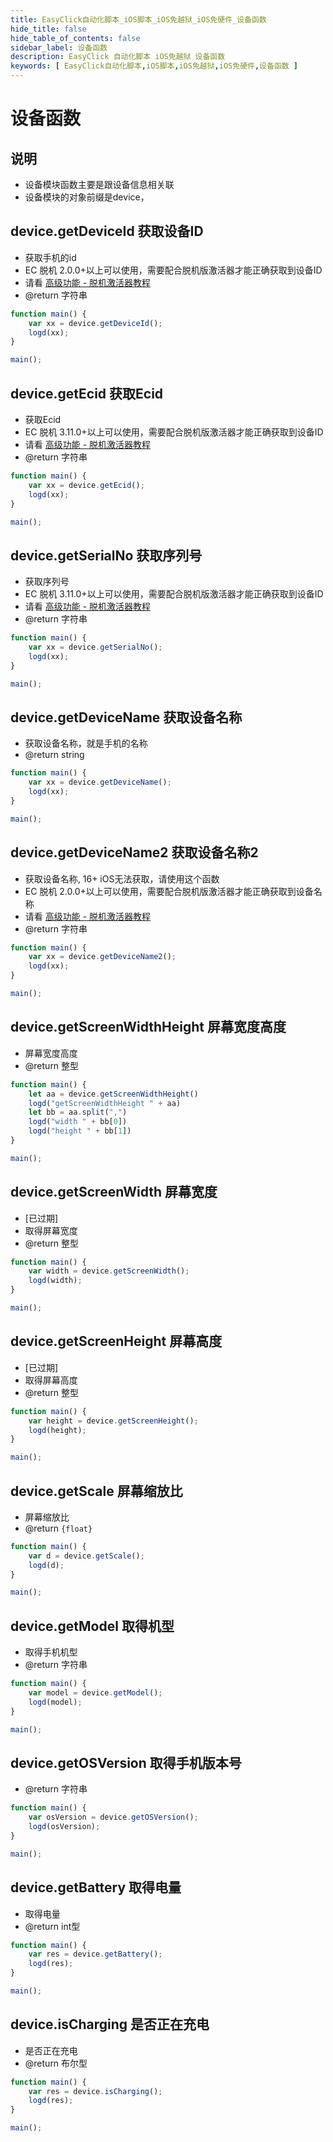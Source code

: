 ```yaml
---
title: EasyClick自动化脚本_iOS脚本_iOS免越狱_iOS免硬件_设备函数
hide_title: false
hide_table_of_contents: false
sidebar_label: 设备函数
description: EasyClick 自动化脚本 iOS免越狱 设备函数
keywords: [ EasyClick自动化脚本,iOS脚本,iOS免越狱,iOS免硬件,设备函数 ]
---
```


# 设备函数

## 说明

- 设备模块函数主要是跟设备信息相关联
- 设备模块的对象前缀是device，

## device.getDeviceId 获取设备ID

* 获取手机的id
* EC 脱机 2.0.0+以上可以使用，需要配合脱机版激活器才能正确获取到设备ID
* 请看 [高级功能 - 脱机激活器教程](/iostjdocs/zh-cn/advance/tjcenter)
* @return 字符串

```javascript showLineNumbers
function main() {
    var xx = device.getDeviceId();
    logd(xx);
}

main();
```

## device.getEcid 获取Ecid

* 获取Ecid
* EC 脱机 3.11.0+以上可以使用，需要配合脱机版激活器才能正确获取到设备ID
* 请看 [高级功能 - 脱机激活器教程](/iostjdocs/zh-cn/advance/tjcenter)
* @return 字符串

```javascript showLineNumbers
function main() {
    var xx = device.getEcid();
    logd(xx);
}

main();
```

## device.getSerialNo 获取序列号

* 获取序列号
* EC 脱机 3.11.0+以上可以使用，需要配合脱机版激活器才能正确获取到设备ID
* 请看 [高级功能 - 脱机激活器教程](/iostjdocs/zh-cn/advance/tjcenter)
* @return 字符串

```javascript showLineNumbers
function main() {
    var xx = device.getSerialNo();
    logd(xx);
}

main();
```

## device.getDeviceName 获取设备名称

* 获取设备名称，就是手机的名称
* @return string

```javascript showLineNumbers
function main() {
    var xx = device.getDeviceName();
    logd(xx);
}

main();
```

## device.getDeviceName2 获取设备名称2

* 获取设备名称, 16+ iOS无法获取，请使用这个函数
* EC 脱机 2.0.0+以上可以使用，需要配合脱机版激活器才能正确获取到设备名称
* 请看 [高级功能 - 脱机激活器教程](/iostjdocs/zh-cn/advance/tjcenter)
* @return 字符串

```javascript showLineNumbers
function main() {
    var xx = device.getDeviceName2();
    logd(xx);
}

main();
```

## device.getScreenWidthHeight 屏幕宽度高度

* 屏幕宽度高度
* @return 整型

```javascript showLineNumbers
function main() {
    let aa = device.getScreenWidthHeight()
    logd("getScreenWidthHeight " + aa)
    let bb = aa.split(",")
    logd("width " + bb[0])
    logd("height " + bb[1])
}

main();
```

## device.getScreenWidth 屏幕宽度

* [已过期]
* 取得屏幕宽度
* @return 整型

```javascript showLineNumbers
function main() {
    var width = device.getScreenWidth();
    logd(width);
}

main();
```

## device.getScreenHeight 屏幕高度

* [已过期]
* 取得屏幕高度
* @return 整型

```javascript showLineNumbers
function main() {
    var height = device.getScreenHeight();
    logd(height);
}

main();
```

## device.getScale 屏幕缩放比

* 屏幕缩放比
* @return `{float}`

```javascript showLineNumbers
function main() {
    var d = device.getScale();
    logd(d);
}

main();
```

## device.getModel 取得机型

* 取得手机机型
* @return 字符串

```javascript showLineNumbers
function main() {
    var model = device.getModel();
    logd(model);
}

main();
```

## device.getOSVersion 取得手机版本号

* @return 字符串

```javascript showLineNumbers
function main() {
    var osVersion = device.getOSVersion();
    logd(osVersion);
}

main();
```

## device.getBattery 取得电量

* 取得电量
* @return int型

```javascript showLineNumbers
function main() {
    var res = device.getBattery();
    logd(res);
}

main();
```

## device.isCharging 是否正在充电

* 是否正在充电
* @return 布尔型

```javascript showLineNumbers
function main() {
    var res = device.isCharging();
    logd(res);
}

main();
```

